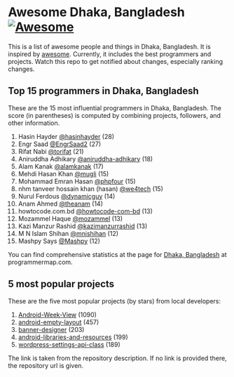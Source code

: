 Awesome Dhaka, Bangladesh [![Awesome](https://cdn.rawgit.com/sindresorhus/awesome/d7305f38d29fed78fa85652e3a63e154dd8e8829/media/badge.svg)](https://github.com/sindresorhus/awesome)
================================================================================
This is a list of awesome people and things in Dhaka, Bangladesh. It is inspired by [awesome](https://github.com/sindresorhus/awesome). Currently, it includes the best programmers and projects. Watch this repo to get notified about changes, especially ranking changes.

Top 15 programmers in Dhaka, Bangladesh
--------------------------------------------------------------------------------
These are the 15 most influential programmers in Dhaka, Bangladesh. The score (in parentheses) is computed by combining projects, followers, and other information.

1. Hasin Hayder [@hasinhayder](https://github.com/hasinhayder) (28)
2. Engr Saad [@EngrSaad2](https://github.com/EngrSaad2) (27)
3. Rifat Nabi [@torifat](https://github.com/torifat) (21)
4. Aniruddha Adhikary [@aniruddha-adhikary](https://github.com/aniruddha-adhikary) (18)
5. Alam Kanak [@alamkanak](https://github.com/alamkanak) (17)
6. Mehdi Hasan Khan [@mugli](https://github.com/mugli) (15)
7. Mohammad Emran Hasan [@phpfour](https://github.com/phpfour) (15)
8. nhm tanveer hossain khan (hasan) [@we4tech](https://github.com/we4tech) (15)
9. Nurul Ferdous [@dynamicguy](https://github.com/dynamicguy) (14)
10. Anam Ahmed [@theanam](https://github.com/theanam) (14)
11. howtocode.com.bd [@howtocode-com-bd](https://github.com/howtocode-com-bd) (13)
12. Mozammel Haque [@mozammel](https://github.com/mozammel) (13)
13. Kazi Manzur Rashid [@kazimanzurrashid](https://github.com/kazimanzurrashid) (13)
14. M N Islam Shihan [@mnishihan](https://github.com/mnishihan) (12)
15. Mashpy Says [@Mashpy](https://github.com/Mashpy) (12)

You can find comprehensive statistics at the page for [Dhaka, Bangladesh](http://programmermap.com/area/dhaka-bangladesh) at programmermap.com.

5 most popular projects
--------------------------------------------------------------------------------
These are the five most popular projects (by stars) from local developers:

1. [Android-Week-View](https://github.com/alamkanak/Android-Week-View) (1090)
2. [android-empty-layout](https://github.com/alamkanak/android-empty-layout) (457)
3. [banner-designer](http://bannerdesigner.leevio.com/) (203)
4. [android-libraries-and-resources](http://alamkanak.github.io/android-libraries-and-resources) (199)
5. [wordpress-settings-api-class](http://tareq.wedevs.com) (189)

The link is taken from the repository description. If no link is provided there, the repository url is given.
